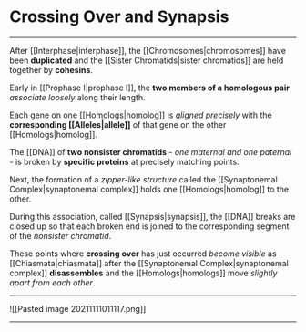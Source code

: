 # Crossing Over and Synapsis
---
After [[Interphase|interphase]], the [[Chromosomes|chromosomes]] have been **duplicated** and the [[Sister Chromatids|sister chromatids]] are held together by **cohesins**.

Early in [[Prophase I|prophase I]], the **two members of a homologous pair** *associate loosely* along their length.

Each gene on one [[Homologs|homolog]] is *aligned precisely* with the **corresponding [[Alleles|allele]]** of that gene on the other [[Homologs|homolog]].

The [[DNA]] of **two nonsister chromatids** - *one maternal and one paternal* - is broken by **specific proteins** at precisely matching points. 

Next,  the formation of a *zipper-like structure* called the [[Synaptonemal Complex|synaptonemal complex]] holds one [[Homologs|homolog]] to the other.

During this association, called [[Synapsis|synapsis]], the [[DNA]] breaks are closed up so that each broken end is joined to the corresponding segment of the *nonsister chromatid*.

These points where **crossing over** has just occurred *become visible* as [[Chiasmata|chiasmata]] after the [[Synaptonemal Complex|synaptonemal complex]] **disassembles** and the [[Homologs|homologs]] move *slightly apart from each other*.

---
![[Pasted image 20211111011117.png]]

---